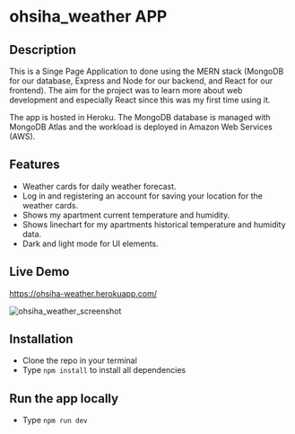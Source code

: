 # ohsiha_weather APP

## Description

This is a Singe Page Application to done using the MERN stack (MongoDB for our database, Express and Node for our backend, and React for our frontend). 
The aim for the project was to learn more about web development and especially React since this was my first time using it.

The app is hosted in Heroku. The MongoDB database is managed with MongoDB Atlas and the workload is deployed in Amazon Web Services (AWS).

## Features
- Weather cards for daily weather forecast.
- Log in and registering an account for saving your location for the weather cards.
- Shows my apartment current temperature and humidity.
- Shows linechart for my apartments historical temperature and humidity data.
- Dark and light mode for UI elements.

## Live Demo
https://ohsiha-weather.herokuapp.com/

![ohsiha_weather_screenshot](https://user-images.githubusercontent.com/59805179/105075150-0b862d80-5a92-11eb-9033-a754eb9ca41b.png)

## Installation
- Clone the repo in your terminal
- Type ```npm install``` to install all dependencies

## Run the app locally
- Type ```npm run dev```
